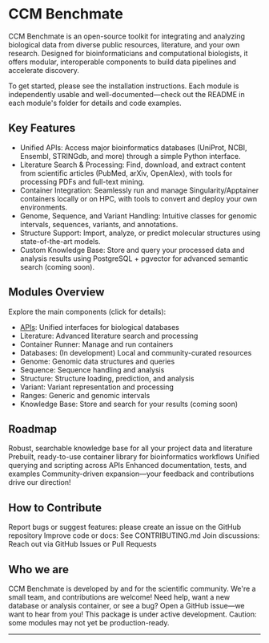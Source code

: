 # CCM Benchmate
CCM Benchmate is an open-source toolkit for integrating and analyzing biological data from diverse public resources, literature, and your own research. Designed for bioinformaticians and computational biologists, it offers modular, interoperable components to build data pipelines and accelerate discovery.

To get started, please see the installation instructions. 
Each module is independently usable and well-documented—check out the README in each module's folder for details and code examples.

## Key Features
- Unified APIs: Access major bioinformatics databases (UniProt, NCBI, Ensembl, STRINGdb, and more) through a simple Python interface.
- Literature Search & Processing: Find, download, and extract content from scientific articles (PubMed, arXiv, OpenAlex), with tools for processing PDFs and full-text mining.
- Container Integration: Seamlessly run and manage Singularity/Apptainer containers locally or on HPC, with tools to convert and deploy your own environments.
- Genome, Sequence, and Variant Handling: Intuitive classes for genomic intervals, sequences, variants, and annotations.
- Structure Support: Import, analyze, or predict molecular structures using state-of-the-art models.
- Custom Knowledge Base: Store and query your processed data and analysis results using PostgreSQL + pgvector for advanced semantic search (coming soon).

## Modules Overview
Explore the main components (click for details):
- [APIs](https://github.com/ccmbioinfo/ccm_benchmate/tree/master/ccm_benchmate/apis): Unified interfaces for biological databases
- Literature: Advanced literature search and processing
- Container Runner: Manage and run containers
- Databases: (In development) Local and community-curated resources
- Genome: Genomic data structures and queries
- Sequence: Sequence handling and analysis
- Structure: Structure loading, prediction, and analysis
- Variant: Variant representation and processing
- Ranges: Generic and genomic intervals
- Knowledge Base: Store and search for your results (coming soon)

## Roadmap
Robust, searchable knowledge base for all your project data and literature
Prebuilt, ready-to-use container library for bioinformatics workflows
Unified querying and scripting across APIs
Enhanced documentation, tests, and examples
Community-driven expansion—your feedback and contributions drive our direction!

## How to Contribute
Report bugs or suggest features: please create an issue on the GitHub repository
Improve code or docs: See CONTRIBUTING.md
Join discussions: Reach out via GitHub Issues or Pull Requests

## Who we are
CCM Benchmate is developed by and for the scientific community. We're a small team, and contributions are welcome!
Need help, want a new database or analysis container, or see a bug? Open a GitHub issue—we want to hear from you!
This package is under active development. Caution: some modules may not yet be production-ready.

----

[Just the Docs]: https://just-the-docs.github.io/just-the-docs/
[GitHub Pages]: https://docs.github.com/en/pages
[README]: https://github.com/just-the-docs/just-the-docs-template/blob/main/README.md
[Jekyll]: https://jekyllrb.com
[GitHub Pages / Actions workflow]: https://github.blog/changelog/2022-07-27-github-pages-custom-github-actions-workflows-beta/
[use this template]: https://github.com/just-the-docs/just-the-docs-template/generate
